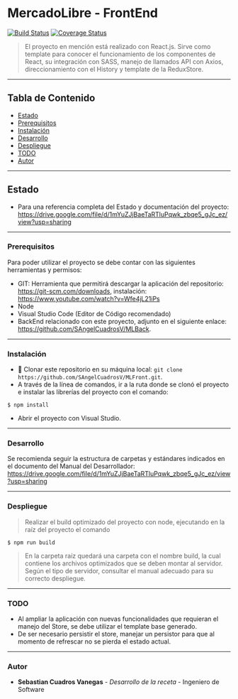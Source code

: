 # MercadoLibre - FrontEnd
[![Build Status](http://img.shields.io/travis/badges/badgerbadgerbadger.svg?style=flat-square)](https://travis-ci.org/badges/badgerbadgerbadger)
[![Coverage Status](http://img.shields.io/coveralls/badges/badgerbadgerbadger.svg?style=flat-square)](https://coveralls.io/r/badges/badgerbadgerbadger)

> El proyecto en mención está realizado con React.js. Sirve como template para conocer el funcionamiento de los componentes de React, su integración con SASS, manejo de llamados API con Axios, direccionamiento con el History y template de la ReduxStore.

---

## Tabla de Contenido

- [Estado](#estado)
- [Prerequisitos](#prerequisitos)
- [Instalación](#installation)
- [Desarrollo](#desarrollo)
- [Despliegue](#despliegue)
- [TODO](#todo)
- [Autor](#autor)


---

## Estado

- Para una referencia completa del Estado y documentación del proyecto: https://drive.google.com/file/d/1mYuZJjBaeTaRTluPqwk_zbqe5_gJc_ez/view?usp=sharing 

---

### Prerequisitos

Para poder utilizar el proyecto se debe contar con las siguientes herramientas y permisos:

- GIT: Herramienta que permitirá descargar la aplicación del repositorio: https://git-scm.com/downloads, instalación: https://www.youtube.com/watch?v=Wfe4jL21iPs
- Node
- Visual Studio Code (Editor de Código recomendado)
- BackEnd relacionado con este proyecto, adjunto en el siguiente enlace: https://github.com/SAngelCuadrosV/MLBack.

---

### Instalación

- 👯 Clonar este repositorio en su máquina local: `git clone https://github.com/SAngelCuadrosV/MLFront.git`.
- A través de la línea de comandos, ir a la ruta donde se clonó el proyecto e instalar las librerías del proyecto con el comando:
```shell
$ npm install
```

- Abrir el proyecto con Visual Studio.

---

### Desarrollo

Se recomienda seguir la estructura de carpetas y estándares indicados en el documento del Manual del Desarrollador: https://drive.google.com/file/d/1mYuZJjBaeTaRTluPqwk_zbqe5_gJc_ez/view?usp=sharing

---

### Despliegue

> Realizar el build optimizado del proyecto con node, ejecutando en la raíz del proyecto el comando
```shell
$ npm run build
```

> En la carpeta raíz quedará una carpeta con el nombre build, la cual contiene los archivos optimizados que se deben montar al servidor.
> Según el tipo de servidor, consultar el manual adecuado para su correcto despliegue.
---

### TODO

- Al ampliar la aplicación con nuevas funcionalidades que requieran el manejo del Store, se debe utilizar el template base generado.
- De ser necesario persistir el store, manejar un persistor para que al momento de refrescar no se pierda el estado actual.

---

### Autor

* **Sebastian Cuadros Vanegas** - *Desarrollo de la receta* - Ingeniero de Software